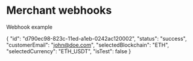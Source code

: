 # Merchant webhooks

Webhook example

{
    "id": "d790ec98-823c-11ed-a1eb-0242ac120002",
    "status": "success",
    "customerEmail": "john@doe.com",
    "selectedBlockchain": "ETH",
    "selectedCurrency": "ETH_USDT",
    "isTest": false
}
